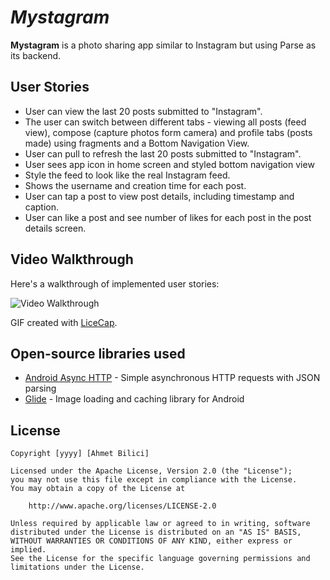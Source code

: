 # *Mystagram*

**Mystagram** is a photo sharing app similar to Instagram but using Parse as its backend.

## User Stories

- User can view the last 20 posts submitted to "Instagram".
- The user can switch between different tabs - viewing all posts (feed view), compose (capture photos form camera) and profile tabs (posts made) using fragments and a Bottom Navigation View.
- User can pull to refresh the last 20 posts submitted to "Instagram".
- User sees app icon in home screen and styled bottom navigation view
- Style the feed to look like the real Instagram feed.
- Shows the username and creation time for each post.
- User can tap a post to view post details, including timestamp and caption.
- User can like a post and see number of likes for each post in the post details screen.

## Video Walkthrough

Here's a walkthrough of implemented user stories:

<img src='https://github.com/The-Yigit/Mystagram/blob/master/MystagramGIF2.gif' title='Video Walkthrough' width='' alt='Video Walkthrough' />

GIF created with [LiceCap](http://www.cockos.com/licecap/).

## Open-source libraries used

- [Android Async HTTP](https://github.com/codepath/CPAsyncHttpClient) - Simple asynchronous HTTP requests with JSON parsing
- [Glide](https://github.com/bumptech/glide) - Image loading and caching library for Android

## License

    Copyright [yyyy] [Ahmet Bilici]

    Licensed under the Apache License, Version 2.0 (the "License");
    you may not use this file except in compliance with the License.
    You may obtain a copy of the License at

        http://www.apache.org/licenses/LICENSE-2.0

    Unless required by applicable law or agreed to in writing, software
    distributed under the License is distributed on an "AS IS" BASIS,
    WITHOUT WARRANTIES OR CONDITIONS OF ANY KIND, either express or implied.
    See the License for the specific language governing permissions and
    limitations under the License.
